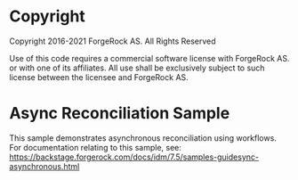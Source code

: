 Copyright
=============
Copyright 2016-2021 ForgeRock AS. All Rights Reserved

Use of this code requires a commercial software license with ForgeRock AS.
or with one of its affiliates. All use shall be exclusively subject
to such license between the licensee and ForgeRock AS.

Async Reconciliation Sample
===========================

This sample demonstrates asynchronous reconciliation using workflows. For documentation
relating to this sample, see:
https://backstage.forgerock.com/docs/idm/7.5/samples-guidesync-asynchronous.html

